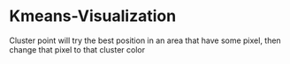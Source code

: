 # Kmeans-Visualization
Cluster point will try the best position in an area that have some pixel, then change that pixel to that cluster color
